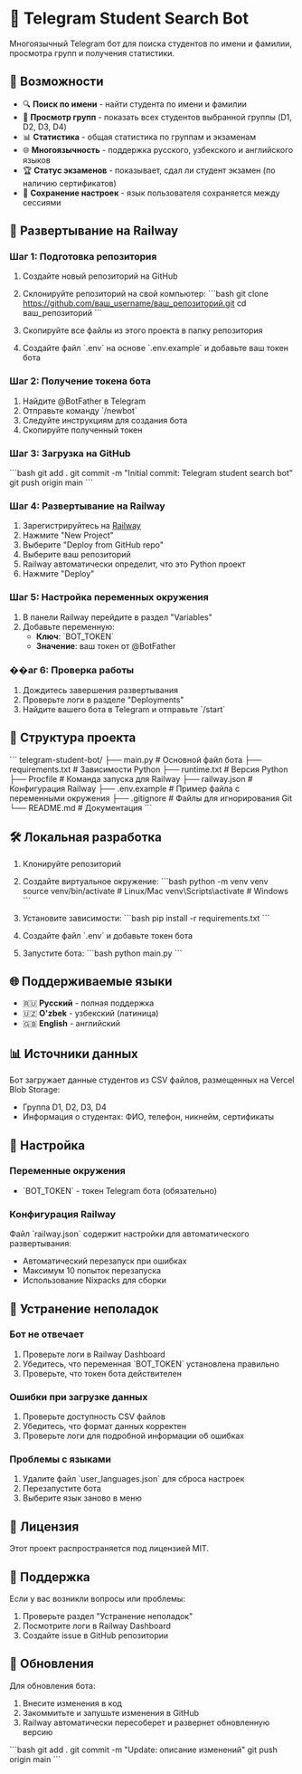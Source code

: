 # 🤖 Telegram Student Search Bot

Многоязычный Telegram бот для поиска студентов по имени и фамилии, просмотра групп и получения статистики.

## 🌟 Возможности

- 🔍 **Поиск по имени** - найти студента по имени и фамилии
- 👥 **Просмотр групп** - показать всех студентов выбранной группы (D1, D2, D3, D4)
- 📊 **Статистика** - общая статистика по группам и экзаменам
- 🌐 **Многоязычность** - поддержка русского, узбекского и английского языков
- 🏆 **Статус экзаменов** - показывает, сдал ли студент экзамен (по наличию сертификатов)
- 💾 **Сохранение настроек** - язык пользователя сохраняется между сессиями

## 🚀 Развертывание на Railway

### Шаг 1: Подготовка репозитория

1. Создайте новый репозиторий на GitHub
2. Склонируйте репозиторий на свой компьютер:
   \`\`\`bash
   git clone https://github.com/ваш_username/ваш_репозиторий.git
   cd ваш_репозиторий
   \`\`\`

3. Скопируйте все файлы из этого проекта в папку репозитория
4. Создайте файл \`.env\` на основе \`.env.example\` и добавьте ваш токен бота

### Шаг 2: Получение токена бота

1. Найдите @BotFather в Telegram
2. Отправьте команду \`/newbot\`
3. Следуйте инструкциям для создания бота
4. Скопируйте полученный токен

### Шаг 3: Загрузка на GitHub

\`\`\`bash
git add .
git commit -m "Initial commit: Telegram student search bot"
git push origin main
\`\`\`

### Шаг 4: Развертывание на Railway

1. Зарегистрируйтесь на [Railway](https://railway.app/)
2. Нажмите "New Project"
3. Выберите "Deploy from GitHub repo"
4. Выберите ваш репозиторий
5. Railway автоматически определит, что это Python проект
6. Нажмите "Deploy"

### Шаг 5: Настройка переменных окружения

1. В панели Railway перейдите в раздел "Variables"
2. Добавьте переменную:
   - **Ключ**: \`BOT_TOKEN\`
   - **Значение**: ваш токен от @BotFather

### ��аг 6: Проверка работы

1. Дождитесь завершения развертывания
2. Проверьте логи в разделе "Deployments"
3. Найдите вашего бота в Telegram и отправьте \`/start\`

## 📁 Структура проекта

\`\`\`
telegram-student-bot/
├── main.py              # Основной файл бота
├── requirements.txt     # Зависимости Python
├── runtime.txt         # Версия Python
├── Procfile            # Команда запуска для Railway
├── railway.json        # Конфигурация Railway
├── .env.example        # Пример файла с переменными окружения
├── .gitignore          # Файлы для игнорирования Git
└── README.md           # Документация
\`\`\`

## 🛠 Локальная разработка

1. Клонируйте репозиторий
2. Создайте виртуальное окружение:
   \`\`\`bash
   python -m venv venv
   source venv/bin/activate  # Linux/Mac
   venv\\Scripts\\activate     # Windows
   \`\`\`

3. Установите зависимости:
   \`\`\`bash
   pip install -r requirements.txt
   \`\`\`

4. Создайте файл \`.env\` и добавьте токен бота
5. Запустите бота:
   \`\`\`bash
   python main.py
   \`\`\`

## 🌐 Поддерживаемые языки

- 🇷🇺 **Русский** - полная поддержка
- 🇺🇿 **O'zbek** - узбекский (латиница)
- 🇬🇧 **English** - английский

## 📊 Источники данных

Бот загружает данные студентов из CSV файлов, размещенных на Vercel Blob Storage:
- Группа D1, D2, D3, D4
- Информация о студентах: ФИО, телефон, никнейм, сертификаты

## 🔧 Настройка

### Переменные окружения

- \`BOT_TOKEN\` - токен Telegram бота (обязательно)

### Конфигурация Railway

Файл \`railway.json\` содержит настройки для автоматического развертывания:
- Автоматический перезапуск при ошибках
- Максимум 10 попыток перезапуска
- Использование Nixpacks для сборки

## 🐛 Устранение неполадок

### Бот не отвечает
1. Проверьте логи в Railway Dashboard
2. Убедитесь, что переменная \`BOT_TOKEN\` установлена правильно
3. Проверьте, что токен бота действителен

### Ошибки при загрузке данных
1. Проверьте доступность CSV файлов
2. Убедитесь, что формат данных корректен
3. Проверьте логи для подробной информации об ошибках

### Проблемы с языками
1. Удалите файл \`user_languages.json\` для сброса настроек
2. Перезапустите бота
3. Выберите язык заново в меню

## 📝 Лицензия

Этот проект распространяется под лицензией MIT.

## 🤝 Поддержка

Если у вас возникли вопросы или проблемы:
1. Проверьте раздел "Устранение неполадок"
2. Посмотрите логи в Railway Dashboard
3. Создайте issue в GitHub репозитории

## 🔄 Обновления

Для обновления бота:
1. Внесите изменения в код
2. Закоммитьте и запушьте изменения в GitHub
3. Railway автоматически пересоберет и развернет обновленную версию

\`\`\`bash
git add .
git commit -m "Update: описание изменений"
git push origin main
\`\`\`

